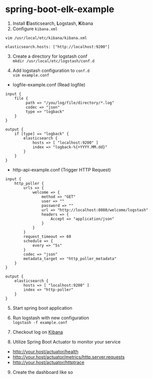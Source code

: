 # spring-boot-elk-example
1. Install **E**lasticsearch, **L**ogstash, **K**ibana
2. Configure `kibana.xml`
```
vim /usr/local/etc/kibana/kibana.xml

elasticsearch.hosts: ["http://localhost:9200"]
```
3. Create a directory for logstash conf   
`mkdir /usr/local/etc/logstash/conf.d`

4. Add logstash configuration to `conf.d`  
`vim example.conf`
* logfile-example.conf (Read logfile)
```
input {
    file {
         path => "/you/log/file/directory/*.log"
         codec => "json"
         type => "logback"
    }
}

output {
    if [type] == "logback" {
        elasticsearch {
            hosts => [ "localhost:9200" ]
            index => "logback-%{+YYYY.MM.dd}"
        }
    }
}
```
* http-api-example.conf (Trigger HTTP Request)
```
input {
    http_poller {
        urls => {
            welcome => {
                method => "GET"
                user => ""
                password => ""
                url => "http://localhost:8080/welcome/logstash"
                headers => {
                    Accept => "application/json"
                }
            }
        }
        request_timeout => 60
        schedule => {
            every => "5s"
        }
        codec => "json"
        metadata_target => "http_poller_metadata"
    }
}

output {
    elasticsearch {
        hosts => [ "localhost:9200" ]
        index => "http-poller"
    }
}
```
5. Start spring boot application

6. Run logstash with new configuration   
`logstash -f example.conf`

7. Checkout log on [Kibana](http://localhost:5601)

8. Utilize Spring Boot Actuator to monitor your service
- http://your.host/actuator/health  
- http://your.host/actuator/metrics/http.server.requests  
- http://your.host/actuator/httptrace  

9. Create the dashboard like so